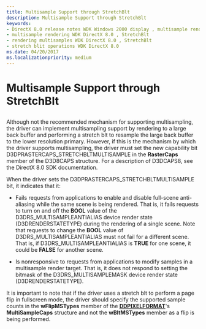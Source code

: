 ```yaml
---
title: Multisample Support through StretchBlt
description: Multisample Support through StretchBlt
keywords:
- DirectX 8.0 release notes WDK Windows 2000 display , multisample rendering, StretchBlt
- multisample rendering WDK DirectX 8.0 , StretchBlt
- rendering multisamples WDK DirectX 8.0 , StretchBlt
- stretch blit operations WDK DirectX 8.0
ms.date: 04/20/2017
ms.localizationpriority: medium
---
```


# Multisample Support through StretchBlt


## <span id="ddk_multisample_support_through_stretchblt_gg"></span><span id="DDK_MULTISAMPLE_SUPPORT_THROUGH_STRETCHBLT_GG"></span>


Although not the recommended mechanism for supporting multisampling, the driver can implement multisampling support by rendering to a large back buffer and performing a stretch blt to resample the large back buffer to the lower resolution primary. However, if this is the mechanism by which the driver supports multisampling, the driver must set the new capability bit D3DPRASTERCAPS\_STRETCHBLTMULTISAMPLE in the **RasterCaps** member of the D3D8CAPS structure. For a description of D3DCAPS8, see the DirectX 8.0 SDK documentation.

When the driver sets the D3DPRASTERCAPS\_STRETCHBLTMULTISAMPLE bit, it indicates that it:

-   Fails requests from applications to enable and disable full-scene anti-aliasing while the same scene is being rendered. That is, it fails requests to turn on and off the **BOOL** value of the D3DRS\_MULTISAMPLEANTIALIAS device render state (D3DRENDERSTATETYPE) during the rendering of a single scene. Note that requests to change the **BOOL** value of D3DRS\_MULTISAMPLEANTIALIAS must not fail for a different scene. That is, if D3DRS\_MULTISAMPLEANTIALIAS is **TRUE** for one scene, it could be **FALSE** for another scene.

-   Is nonresponsive to requests from applications to modify samples in a multisample render target. That is, it does not respond to setting the bitmask of the D3DRS\_MULTISAMPLEMASK device render state (D3DRENDERSTATETYPE).

It is important to note that if the driver uses a stretch blt to perform a page flip in fullscreen mode, the driver should specify the supported sample counts in the **wFlipMSTypes** member of the [**DDPIXELFORMAT**](/windows-hardware/drivers/ddi/ksmedia/ns-ksmedia-_ddpixelformat)'s **MultiSampleCaps** structure and not the **wBltMSTypes** member as a flip is being performed.

 

